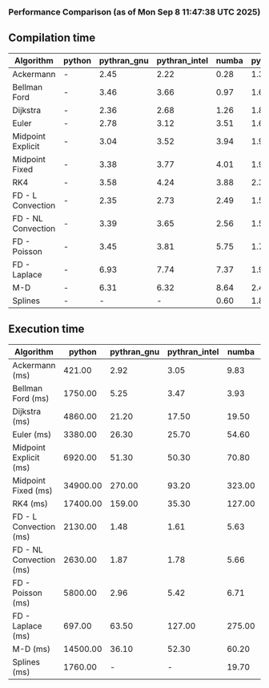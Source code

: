 ### Performance Comparison (as of Mon Sep  8 11:47:38 UTC 2025)
## Compilation time
Algorithm                 | python                    | pythran_gnu               | pythran_intel             | numba                     | pyccel_gnu_c              | pyccel_gnu_fortran        | pyccel_intel_c            | pyccel_intel_fortran     
------------------------- | ------------------------- | ------------------------- | ------------------------- | ------------------------- | ------------------------- | ------------------------- | ------------------------- | -------------------------
Ackermann                 | -                         | 2.45                      | 2.22                      | 0.28                      | 1.37                      | 1.39                      | 1.35                      | 1.41                     
Bellman Ford              | -                         | 3.46                      | 3.66                      | 0.97                      | 1.63                      | 1.54                      | 1.59                      | 1.65                     
Dijkstra                  | -                         | 2.36                      | 2.68                      | 1.26                      | 1.80                      | 1.67                      | 1.77                      | 1.74                     
Euler                     | -                         | 2.78                      | 3.12                      | 3.51                      | 1.65                      | 1.55                      | 1.61                      | 1.57                     
Midpoint Explicit         | -                         | 3.04                      | 3.52                      | 3.94                      | 1.92                      | 1.80                      | 1.89                      | 1.83                     
Midpoint Fixed            | -                         | 3.38                      | 3.77                      | 4.01                      | 1.98                      | 1.80                      | 1.91                      | 1.83                     
RK4                       | -                         | 3.58                      | 4.24                      | 3.88                      | 2.33                      | 2.24                      | 2.19                      | 2.21                     
FD - L Convection         | -                         | 2.35                      | 2.73                      | 2.49                      | 1.54                      | 1.49                      | 1.51                      | 1.50                     
FD - NL Convection        | -                         | 3.39                      | 3.65                      | 2.56                      | 1.55                      | 1.47                      | 1.52                      | 1.50                     
FD - Poisson              | -                         | 3.45                      | 3.81                      | 5.75                      | 1.74                      | 1.75                      | 1.67                      | 1.88                     
FD - Laplace              | -                         | 6.93                      | 7.74                      | 7.37                      | 1.99                      | 1.99                      | 1.88                      | 2.01                     
M-D                       | -                         | 6.31                      | 6.32                      | 8.64                      | 2.41                      | 2.52                      | 2.32                      | 2.58                     
Splines                   | -                         | -                         | -                         | 0.60                      | 1.85                      | 1.75                      | 1.75                      | 1.83                     

## Execution time
Algorithm                 | python                    | pythran_gnu               | pythran_intel             | numba                     | pyccel_gnu_c              | pyccel_gnu_fortran        | pyccel_intel_c            | pyccel_intel_fortran     
------------------------- | ------------------------- | ------------------------- | ------------------------- | ------------------------- | ------------------------- | ------------------------- | ------------------------- | -------------------------
Ackermann (ms)            | 421.00                    | 2.92                      | 3.05                      | 9.83                      | 1.33                      | 1.32                      | 4.06                      | 8.57                     
Bellman Ford (ms)         | 1750.00                   | 5.25                      | 3.47                      | 3.93                      | 4.04                      | 3.22                      | 5.22                      | 4.31                     
Dijkstra (ms)             | 4860.00                   | 21.20                     | 17.50                     | 19.50                     | 42.70                     | 19.80                     | 49.50                     | 23.20                    
Euler (ms)                | 3380.00                   | 26.30                     | 25.70                     | 54.60                     | 22.80                     | 10.90                     | 24.60                     | 16.30                    
Midpoint Explicit (ms)    | 6920.00                   | 51.30                     | 50.30                     | 70.80                     | 40.90                     | 19.00                     | 44.00                     | 17.50                    
Midpoint Fixed (ms)       | 34900.00                  | 270.00                    | 93.20                     | 323.00                    | 186.00                    | 72.10                     | 195.00                    | 52.60                    
RK4 (ms)                  | 17400.00                  | 159.00                    | 35.30                     | 127.00                    | 92.70                     | 32.30                     | 94.00                     | 28.30                    
FD - L Convection (ms)    | 2130.00                   | 1.48                      | 1.61                      | 5.63                      | 5.79                      | 1.50                      | 7.61                      | 1.28                     
FD - NL Convection (ms)   | 2630.00                   | 1.87                      | 1.78                      | 5.66                      | 5.11                      | 1.54                      | 9.80                      | 1.52                     
FD - Poisson (ms)         | 5800.00                   | 2.96                      | 5.42                      | 6.71                      | 10.30                     | 2.65                      | 18.30                     | 2.57                     
FD - Laplace (ms)         | 697.00                    | 63.50                     | 127.00                    | 275.00                    | 205.00                    | 56.40                     | 356.00                    | 59.50                    
M-D (ms)                  | 14500.00                  | 36.10                     | 52.30                     | 60.20                     | 106.00                    | 62.40                     | 93.00                     | 89.50                    
Splines (ms)              | 1760.00                   | -                         | -                         | 19.70                     | 14.20                     | 17.70                     | 15.20                     | 27.70                    
